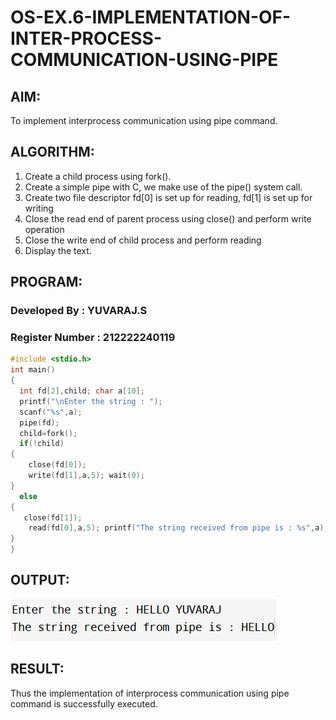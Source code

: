 # OS-EX.6-IMPLEMENTATION-OF-INTER-PROCESS-COMMUNICATION-USING-PIPE

## AIM:
To implement interprocess communication using pipe command.
## ALGORITHM:

1.	Create a child process using fork().
2.	Create a simple pipe with C, we make use of the pipe() system call.
3.	Create two file descriptor fd[0] is set up for reading, fd[1] is set up for writing
4.	Close the read end of parent process using close() and perform write operation
5.	Close the write end of child process and perform reading
6.	Display the text.

## PROGRAM:
### Developed By : YUVARAJ.S
### Register Number : 212222240119
```c
#include <stdio.h>
int main()
{
  int fd[2],child; char a[10];
  printf("\nEnter the string : ");
  scanf("%s",a);
  pipe(fd);
  child=fork();
  if(!child)
{
    close(fd[0]);
    write(fd[1],a,5); wait(0);
}
  else
{
   close(fd[1]);
    read(fd[0],a,5); printf("The string received from pipe is : %s",a);
}
}
```
## OUTPUT:
![output](./1.png)
## RESULT:
Thus the implementation of interprocess communication using pipe command is successfully executed.
